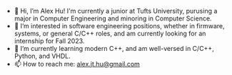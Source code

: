 - 👋 Hi, I’m Alex Hu! I'm currently a junior at Tufts University, purusing a major in Computer Engineering and minoring in Computer Science. 
- 👀 I’m interested in software engineering positions, whether in firmware, systems, or general C/C++ roles, and am currently looking for an internship for Fall 2023. 
- 🌱 I’m currently learning modern C++, and am well-versed in C/C++, Python, and VHDL.
- 📫 How to reach me: alex.jt.hu@gmail.com


